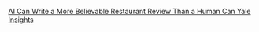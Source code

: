 [AI Can Write a More Believable Restaurant Review Than a Human Can   Yale Insights](https://qi.tc/qi/120909)